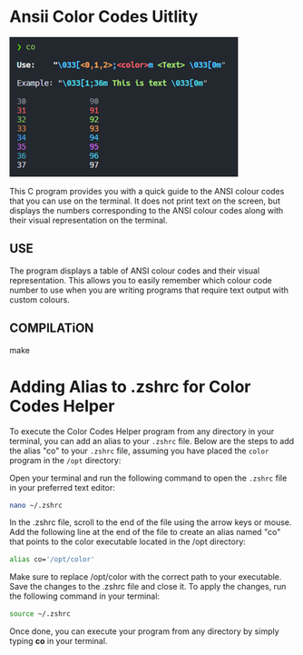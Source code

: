 # Ansii Color Codes Uitlity

![Ejemplo de salida](images/example.png)

This C program provides you with a quick guide to the ANSI colour codes that you can use on the terminal. It does not print text on the screen, but displays the numbers corresponding to the ANSI colour codes along with their visual representation on the terminal.

## USE

The program displays a table of ANSI colour codes and their visual representation. This allows you to easily remember which colour code number to use when you are writing programs that require text output with custom colours.

## COMPILATiON

make

# Adding Alias to .zshrc for Color Codes Helper

To execute the Color Codes Helper program from any directory in your terminal, you can add an alias to your `.zshrc` file. Below are the steps to add the alias "co" to your `.zshrc` file, assuming you have placed the `color` program in the `/opt` directory:

Open your terminal and run the following command to open the `.zshrc` file in your preferred text editor:

   ```bash
   nano ~/.zshrc
   ```
In the .zshrc file, scroll to the end of the file using the arrow keys or mouse.
Add the following line at the end of the file to create an alias named "co" that points to the color executable located in the /opt directory:

   ```bash
alias co='/opt/color'
   ```
Make sure to replace /opt/color with the correct path to your executable.
Save the changes to the .zshrc file and close it.
To apply the changes, run the following command in your terminal:

   ```bash
source ~/.zshrc
   ```
Once done, you can execute your program from any directory by simply typing **co** in your terminal.
